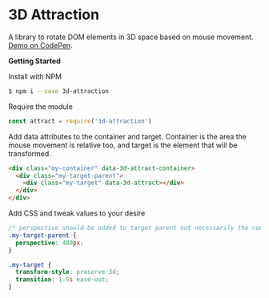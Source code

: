 # 3D Attraction

A library to rotate DOM elements in 3D space based on mouse movement. [Demo on CodePen](https://codepen.io/chambaz/pen/EygZMw).

**Getting Started**

Install with NPM

```bash
$ npm i --save 3d-attraction
```

Require the module

```javascript
const attract = require('3d-attraction')
```

Add data attributes to the container and target. Container is the area the mouse movement is relative too, and target is the element that will be transformed.

```html
<div class="my-container" data-3d-attract-container>
  <div class="my-target-parent">
    <div class="my-target" data-3d-attract></div>
  </div>
</div>
```

Add CSS and tweak values to your desire

```css
/* perspective should be added to target parent not necessarily the container */
.my-target-parent {
  perspective: 400px;
}

.my-target {
  transform-style: preserve-3d;
  transition: 1.5s ease-out;
}
```